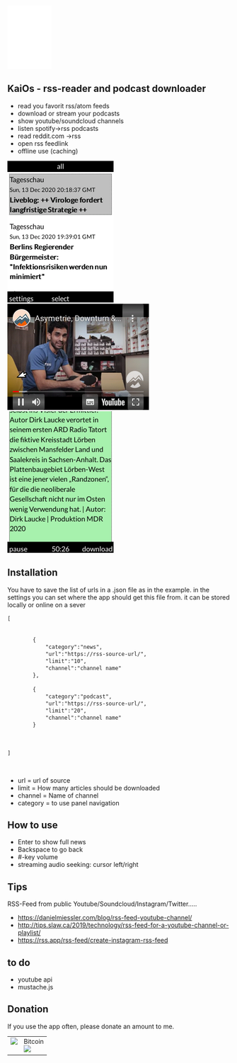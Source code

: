 ![logo](/images/logo.png) 

## KaiOs - rss-reader and podcast downloader

- read you favorit rss/atom feeds 
- download or stream your podcasts
- show youtube/soundcloud channels
- listen spotify->rss podcasts
- read reddit.com ->rss
- open rss feedlink
- offline use (caching)

![image-1](/images/image-1.png)
![image-2](/images/image-2.png)
![image-3](/images/image-3.png)

## Installation



You have to save the list of urls in a .json file as in the example. in the settings you can set where the app should get this file from. it can be stored locally or online on a sever


```
[
	
		
		{
			"category":"news",
			"url":"https://rss-source-url/",
			"limit":"10",
			"channel":"channel name"
		},

		{
			"category":"podcast",
			"url":"https://rss-source-url/",
			"limit":"20",
			"channel":"channel name"
		}

	
	
]



```
+ url = url of source
+ limit = How many articles should be downloaded
+ channel = Name of channel
+ category = to use panel navigation


## How to use

+ Enter to show full news
+ Backspace to go back
+ #-key volume
+ streaming audio seeking: cursor left/right 

## Tips

RSS-Feed from public Youtube/Soundcloud/Instagram/Twitter.....
+ https://danielmiessler.com/blog/rss-feed-youtube-channel/
+ http://tips.slaw.ca/2019/technology/rss-feed-for-a-youtube-channel-or-playlist/
+ https://rss.app/rss-feed/create-instagram-rss-feed



## to do

+ youtube api
+ mustache.js


## Donation
If you use the app often, please donate an amount to me.
<br>
<table class="border-0"> 
  <tr class="border-0" >
    <td valign="top" class="border-0">
        <div>
            <a href="https://paypal.me/strukturart?locale.x=de_DE" target="_blank">
                <img src="/images/paypal.png" width="120px">
            </a>
        </div>
    </td>
    <td valign="top" class="border-0">
        <div>
            <div>Bitcoin</div>
            <img src="/images/bitcoin_rcv.png" width="120px">
        </div>
    </td>
  </tr>
 </table>

